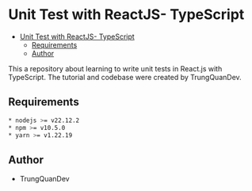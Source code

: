 # Unit Test with ReactJS- TypeScript

- [Unit Test with ReactJS- TypeScript](#unit-test-with-reactjs--typescript)
  - [Requirements](#requirements)
  - [Author](#author)

This a repository about learning to write unit tests in React.js with TypeScript. The tutorial and codebase were created by TrungQuanDev.

## Requirements

```bash
* nodejs >= v22.12.2
* npm >= v10.5.0
* yarn >= v1.22.19
```

## Author

- TrungQuanDev
